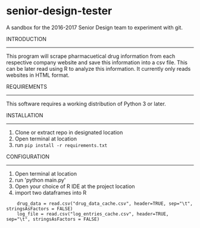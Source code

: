 # senior-design-tester
A sandbox for the 2016-2017 Senior Design team to experiment with git. 

INTRODUCTION
************

This program will scrape pharmacuetical drug information from each respective company website and save this information into a csv file. This can be later read using R to analyze this information. It currently only reads websites in HTML format.



REQUIREMENTS
************

This software requires a working distribution of Python 3 or later.



INSTALLATION
************

1. Clone or extract repo in designated location
2. Open terminal at location
3. run ```pip install -r requirements.txt```



CONFIGURATION
*************

1. Open terminal at location
2. run 'python main.py'
3. Open your choice of R IDE at the project location
4. import two dataframes into R
```
    drug_data = read.csv("drug_data_cache.csv", header=TRUE, sep="\t", stringsAsFactors = FALSE)
    log_file = read.csv("log_entries_cache.csv", header=TRUE, sep="\t", stringsAsFactors = FALSE)
```

